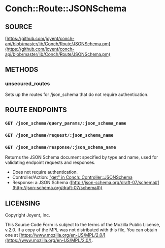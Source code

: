 # Conch::Route::JSONSchema

## SOURCE

[https://github.com/joyent/conch-api/blob/master/lib/Conch/Route/JSONSchema.pm](https://github.com/joyent/conch-api/blob/master/lib/Conch/Route/JSONSchema.pm)

## METHODS

### unsecured\_routes

Sets up the routes for /json\_schema that do not require authentication.

## ROUTE ENDPOINTS

### `GET /json_schema/query_params/:json_schema_name`

### `GET /json_schema/request/:json_schema_name`

### `GET /json_schema/response/:json_schema_name`

Returns the JSON Schema document specified by type and name, used for validating endpoint
requests and responses.

- Does not require authentication.
- Controller/Action: ["get" in Conch::Controller::JSONSchema](../modules/Conch%3A%3AController%3A%3AJSONSchema#get)
- Response: a JSON Schema ([http://json-schema.org/draft-07/schema#](http://json-schema.org/draft-07/schema#))

## LICENSING

Copyright Joyent, Inc.

This Source Code Form is subject to the terms of the Mozilla Public License,
v.2.0. If a copy of the MPL was not distributed with this file, You can obtain
one at [https://www.mozilla.org/en-US/MPL/2.0/](https://www.mozilla.org/en-US/MPL/2.0/).
